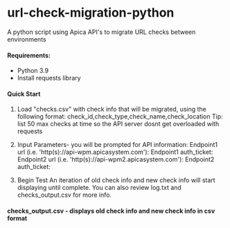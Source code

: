 # url-check-migration-python

A python script using Apica API's to migrate URL checks between environments

#### Requirements:
* Python 3.9
* Install requests library

#### Quick Start
1. Load "checks.csv" with check info that will be migrated, using the following format: check_id,check_type,check_name,check_location
Tip: list 50 max checks at time so the API server dosnt get overloaded with requests

2. Input Parameters- you will be prompted for API information:
Endpoint1 url (i.e. 'http(s)://api-wpm.apicasystem.com'):
Endpoint1 auth_ticket:
Endpoint2 url (i.e. 'http(s)://api-wpm2.apicasystem.com'):
Endpoint2 auth_ticket:

3. Begin Test
An iteration of old check info and new check info will start displaying until complete.
You can also review log.txt and checks_output.csv for more info. 

#### checks_output.csv - displays old check info and new check info in csv format
